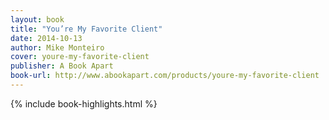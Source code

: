 ```yaml
---
layout: book
title: "You’re My Favorite Client"
date: 2014-10-13
author: Mike Monteiro
cover: youre-my-favorite-client
publisher: A Book Apart
book-url: http://www.abookapart.com/products/youre-my-favorite-client
---
```


{% include book-highlights.html %}
